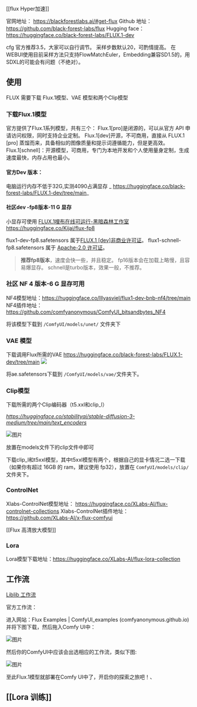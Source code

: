[[flux Hyper加速]]

官网地址： https://blackforestlabs.ai/#get-flux
Github 地址： https://github.com/black-forest-labs/flux
Hugging face： https://huggingface.co/black-forest-labs/FLUX.1-dev

cfg 官方推荐3.5，大家可以自行调节。
采样步数默认20，可酌情提高。
在WEBUI使用目前采样方法只支持FlowMatchEuler，Embedding兼容SD1.5的，用SDXL的可能会有问题（不绝对）。

## 使用
FLUX 需要下载 Flux.1模型、VAE 模型和两个Clip模型

### 下载Flux.1模型
官方提供了Flux.1系列模型，共有三个：
Flux.1[pro]是闭源的，可以从官方 API 申请访问权限，同时支持企业定制。
Flux.1[dev]开源，不可商用，直接从 FLUX.1 [pro] 蒸馏而来，具备相似的图像质量和提示词遵循能力，但是更高效。
Flux.1[schnell]：开源模型，可商用，专门为本地开发和个人使用量身定制，生成速度最快，内存占用也最小。

#### 官方Dev 版本：
电脑运行内存不低于32G,实测4090占满显存
_ https://huggingface.co/black-forest-labs/FLUX.1-dev/tree/main_

#### 社区dev -fp8版本-11 G 显存
小显存可使用
[FLUX.1哩布在线可运行-黑暗森林工作室](https://www.liblib.art/modelinfo/488cd9d58cd4421b9e8000373d7da123?from=search)
https://huggingface.co/Kijai/flux-fp8

flux1-dev-fp8.safetensors 属于[FLUX.1 [dev]非商业许可证]( https://huggingface.co/black-forest-labs/FLUX.1-dev/blob/main/LICENSE.md )。
flux1-schnell-fp8.safetensors 属于 [Apache-2.0 许可证](https://huggingface.co/datasets/choosealicense/licenses/blob/main/markdown/apache-2.0.md)。

> **推荐fp8版本**，速度会快一些，并且稳定。
> fp16版本会在加载上略慢，且容易爆显存。
> schnell是turbo版本，效果一般，不推荐。

### 社区 NF 4 版本-6 G 显存可用
NF4模型地址：https://huggingface.co/lllyasviel/flux1-dev-bnb-nf4/tree/main NF4插件地址：https://github.com/comfyanonymous/ComfyUI_bitsandbytes_NF4

将该模型下载到 `/ComfyUI/models/unet/` 文件夹下

### VAE 模型
下载调用Flux所需的VAE
https://huggingface.co/black-forest-labs/FLUX.1-dev/tree/main
![](https://qhdtc.oss-cn-chengdu.aliyuncs.com/obsidian/202408161534266.png)

将ae.safetensors下载到 `/ComfyUI/models/vae/`文件夹下。

### Clip模型
下载所需的两个Clip编码器（t5.xxl和clip_l）

_https://huggingface.co/stabilityai/stable-diffusion-3-medium/tree/main/text_encoders_

![图片](https://mmbiz.qpic.cn/mmbiz_png/jOXg3NiawibehztUKq07Rl42rf9WLOrYTuzTpghCwqantfhN2X1A8REMAz2yGy8l8cazpxiaEX7R3334ypxQnvJjg/640?wx_fmt=png&from=appmsg&tp=webp&wxfrom=5&wx_lazy=1&wx_co=1)

放置在models文件下的clip文件中即可

下载clip_l和t5xxl模型，其中t5xxl模型有两个，根据自己的显卡情况二选一下载（如果你有超过 16GB 的 ram，建议使用 fp32），放置在 `ComfyUI/models/clip/`文件夹下。

### ControlNet
  
Xlabs-ControlNet模型地址： https://huggingface.co/XLabs-AI/flux-controlnet-collections Xlabs-ControlNet插件地址： https://github.com/XLabs-AI/x-flux-comfyui 

[[Flux 高清放大模型]]

### Lora
Lora模型下载地址：https://huggingface.co/XLabs-AI/flux-lora-collection

## 工作流

[Liblib 工作流](https://www.liblib.art/modelinfo/ec6223dccd7b47658464eaf7b94d7dc5?from=feed)

官方工作流：

进入网站：Flux Examples | ComfyUI_examples (comfyanonymous.github.io)并将下图下载，然后拖入Comfy UI中：

![图片](https://mmbiz.qpic.cn/mmbiz_png/FJvxHdqSMsq6bmXu5yX4t3iblpsdvx5sxulwar5uETlCq64EBRVoT7Ou8BP4jicvNIN6meGmrpicHcNuUJq8haZTA/640?wx_fmt=png&from=appmsg&tp=webp&wxfrom=5&wx_lazy=1&wx_co=1)

然后你的ComfyUI中应该会出选相应的工作流，类似下图:

![图片](https://mmbiz.qpic.cn/mmbiz_png/FJvxHdqSMsq6bmXu5yX4t3iblpsdvx5sxBq9sU0Hib1DO1zcJl5ZOM18tJTubOziaXicFtdzxYE6hZVZuxTzIxNcsA/640?wx_fmt=png&from=appmsg&tp=webp&wxfrom=5&wx_lazy=1&wx_co=1)

至此Flux.1模型就部署在Comfy UI中了，开启你的探索之旅吧！、

## [[Lora 训练]]
